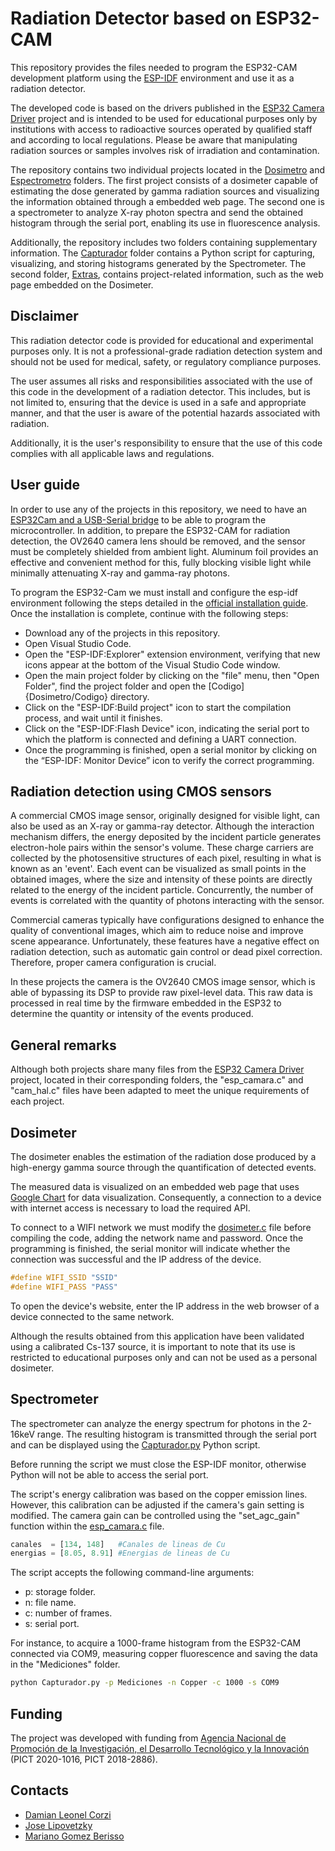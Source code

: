 # Radiation Detector based on ESP32-CAM
This repository provides the files needed to program the ESP32-CAM development platform using the [ESP-IDF](https://idf.espressif.com) environment and use it as a radiation detector.

The developed code is based on the drivers published in the [ESP32 Camera Driver](https://github.com/espressif/esp32-camera) project and is intended to be used for educational purposes only by institutions with access to radioactive sources operated by qualified staff and according to local regulations. Please be aware that manipulating radiation sources or samples involves risk of irradiation and contamination.

The repository contains two individual projects located in the [Dosimetro](Dosimetro) and [Espectrometro](Espectrometro) folders. The first project consists of a dosimeter capable of estimating the dose generated by gamma radiation sources and visualizing the information obtained through a embedded web page. The second one is a spectrometer to analyze X-ray photon spectra and send the obtained histogram through the serial port, enabling its use in fluorescence analysis.

Additionally, the repository includes two folders containing supplementary information. The [Capturador](Capturador) folder contains a Python script for capturing, visualizing, and storing histograms generated by the Spectrometer. The second folder, [Extras](Extras), contains project-related information, such as the web page embedded on the Dosimeter.

## Disclaimer
This radiation detector code is provided for educational and experimental purposes only. It is not a professional-grade radiation detection system and should not be used for medical, safety, or regulatory compliance purposes.

The user assumes all risks and responsibilities associated with the use of this code in the development of a radiation detector. This includes, but is not limited to, ensuring that the device is used in a safe and appropriate manner, and that the user is aware of the potential hazards associated with radiation. 

Additionally, it is the user's responsibility to ensure that the use of this code complies with all applicable laws and regulations.

## User guide
In order to use any of the projects in this repository, we need to have an [ESP32Cam and a USB-Serial bridge](https://makeradvisor.com/tools/esp32-cam-mb-usb-programmer/) to be able to program the microcontroller. In addition, to prepare the ESP32-CAM for radiation detection, the OV2640 camera lens should be removed, and the sensor must be completely shielded from ambient light. Aluminum foil provides an effective and convenient method for this, fully blocking visible light while minimally attenuating X-ray and gamma-ray photons.

To program the ESP32-Cam we must install and configure the esp-idf environment following the steps detailed in the [official installation guide](https://github.com/espressif/vscode-esp-idf-extension/blob/master/docs/tutorial/install.md). Once the installation is complete, continue with the following steps:

- Download any of the  projects in this repository.
- Open Visual Studio Code.
- Open the "ESP-IDF:Explorer" extension environment, verifying that new icons appear at the bottom of the Visual Studio Code window.
- Open the main project folder by clicking on the "file" menu, then "Open Folder", find the project folder and open the [Codigo]{Dosimetro/Codigo} directory.
- Click on the "ESP-IDF:Build project" icon to start the compilation process, and wait until it finishes.
- Click on the "ESP-IDF:Flash Device" icon, indicating the serial port to which the platform is connected and defining a UART connection.
- Once the programming is finished, open a serial monitor by clicking on the “ESP-IDF: Monitor Device” icon to verify the correct programming.

## Radiation detection using CMOS sensors
A commercial CMOS image sensor, originally designed for visible light, can also be used as an X-ray or gamma-ray detector. Although the interaction mechanism differs, the energy deposited by the incident particle generates electron-hole pairs within the sensor's volume. These charge carriers are collected by the photosensitive structures of each pixel, resulting in what is known as an 'event'. Each event can be visualized as small points in the obtained images, where the size and intensity of these points are directly related to the energy of the incident particle. Concurrently, the number of events is correlated with the quantity of photons interacting with the sensor.

Commercial cameras typically have configurations designed to enhance the quality of conventional images, which aim to reduce noise and improve scene appearance. Unfortunately, these features have a negative effect on radiation detection, such as automatic gain control or dead pixel correction. Therefore, proper camera configuration is crucial.

In these projects the camera is the OV2640 CMOS image sensor, which is able of bypassing its DSP to provide raw pixel-level data. This raw data is processed in real time by the firmware embedded in the ESP32 to determine the quantity or intensity of the events produced.

## General remarks
Although both projects share many files from the [ESP32 Camera Driver](https://github.com/espressif/esp32-camera) project, located in their corresponding folders, the "esp_camara.c" and "cam_hal.c" files have been adapted to meet the unique requirements of each project.

## Dosimeter
The dosimeter enables the estimation of the radiation dose produced by a high-energy gamma source through the quantification of detected events.

The measured data is visualized on an embedded web page that uses [Google Chart](https://developers.google.com/chart) for data visualization. Consequently, a connection to a device with internet access is necessary to load the required API.

To connect to a WIFI network we must modify the [dosimeter.c](Dosimetro/Codigo/main/dosimeter.c) file before compiling the code, adding the network name and password. Once the programming is finished, the serial monitor will indicate whether the connection was successful and the IP address of the device.

```C
#define WIFI_SSID "SSID"
#define WIFI_PASS "PASS"
```

To open the device's website, enter the IP address in the web browser of a device connected to the same network.

Although the results obtained from this application have been validated using a calibrated Cs-137 source, it is important to note that its use is restricted to educational purposes only and can not be used as a personal dosimeter.

## Spectrometer
The spectrometer can analyze the energy spectrum for photons in the 2-16keV range. The resulting histogram is transmitted through the serial port and can be displayed using the [Capturador.py](Capturador/Capturador.py) Python script.

Before running the script we must close the ESP-IDF monitor, otherwise Python will not be able to access the serial port.

The script's energy calibration was based on the copper emission lines. However, this calibration can be adjusted if the camera's gain setting is modified. The camera gain can be controlled using the "set_agc_gain" function within the [esp_camara.c](Espectrometro/Librerias/esp_camara.c) file.

```python
canales  = [134, 148]   #Canales de lineas de Cu
energias = [8.05, 8.91] #Energias de lineas de Cu
```

The script accepts the following command-line arguments:
- p: storage folder.
- n: file name.
- c: number of frames.
- s: serial port.

For instance, to acquire a 1000-frame histogram from the ESP32-CAM connected via COM9, measuring copper fluorescence and saving the data in the "Mediciones" folder.

```bash
python Capturador.py -p Mediciones -n Copper -c 1000 -s COM9
```

## Funding
The project was developed with funding from [Agencia Nacional de Promoción de la Investigación, el Desarrollo Tecnológico y la Innovación](https://www.argentina.gob.ar/jefatura/innovacion-ciencia-y-tecnologia/agencia) (PICT 2020-1016, PICT 2018-2886).

## Contacts
- [Damian Leonel Corzi](mailto:damian.corzi@ib.edu.ar)
- [Jose Lipovetzky](mailto:jose.lipovetzky@ib.edu.ar)
- [Mariano Gomez Berisso](mailto:iano.berisso@ib.edu.ar)
